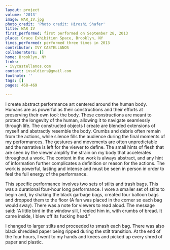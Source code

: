 ```yaml
---
layout: project
volume: '2013'
image: WAR_IV.jpg
photo_credit: 'Photo credit: Hiroshi Shafer'
title: WAR IV
first_performed: first performed on September 28, 2013
place: Grace Exhibition Space, Brooklyn, NY
times_performed: performed three times in 2013
contributor: IVY CASTELLANOS
collaborators: []
home: Brooklyn, NY
links:
- ivycastellanos.com
contact: ivsoldiers@gmail.com
footnote: ''
tags: []
pages: 468-469

---
```


I create abstract performance art centered around the human body. Humans are as powerful as their constructions and their efforts at preserving their own tool: the body. These constructions are meant to protect the longevity of the human, allowing it to navigate seamlessly through life. The constructed objects I create are blended extensions of myself and abstractly resemble the body. Crumbs and debris often remain from the actions, while silence fills the audience during the final moments of my performances. The gestures and movements are often unpredictable and the narrative is left for the viewer to define. The small hints of flesh that are seen by the viewer amplify the strain on my body that accelerates throughout a work. The content in the work is always abstract, and any hint of information further complicates a definition or reason for the actions. The work is powerful, lasting and intense and must be seen in person in order to feel the full energy of the performance.

This specific performance involves two sets of stilts and trash bags. This was a durational four-hour long performance. I wore a smaller set of stilts to begin and, by shaking the black garbage bags, created four balloon bags and dropped them to the floor (A fan was placed in the corner so each bag would sway). There was a note for viewers to read aloud. The message said: “A little bird in the window sill, I reeled him in, with crumbs of bread. It came inside, I blew off its fucking head.”

I changed to larger stilts and proceeded to smash each bag. There was also black shredded paper being ripped during the stilt transition. At the end of the four hours, I went to my hands and knees and picked up every shred of paper and plastic.
